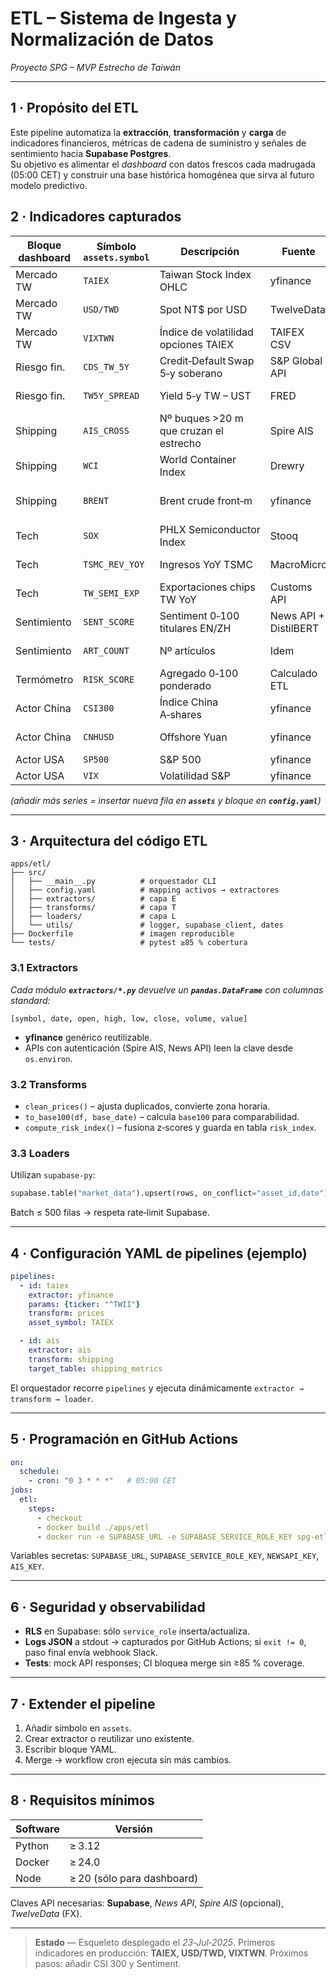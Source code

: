 # ETL – Sistema de Ingesta y Normalización de Datos

*Proyecto SPG – MVP Estrecho de Taiwán*

---

## 1 · Propósito del ETL

Este pipeline automatiza la **extracción**, **transformación** y **carga** de indicadores financieros, métricas de cadena de suministro y señales de sentimiento hacia **Supabase Postgres**.\
Su objetivo es alimentar el *dashboard* con datos frescos cada madrugada (05:00 CET) y construir una base histórica homogénea que sirva al futuro modelo predictivo.


## 2 · Indicadores capturados

| Bloque dashboard | Símbolo `assets.symbol` | Descripción                            | Fuente                | Frecuencia | Justificación                   |
| ---------------- | ----------------------- | -------------------------------------- | --------------------- | ---------- | ------------------------------- |
| Mercado TW       | `TAIEX`                 | Taiwan Stock Index OHLC                | yfinance              | Diario     | Termómetro bursátil local       |
| Mercado TW       | `USD/TWD`               | Spot NT\$ por USD                      | TwelveData            | Diario     | Salidas/entradas de capital     |
| Mercado TW       | `VIXTWN`                | Índice de volatilidad opciones TAIEX   | TAIFEX CSV            | Diario     | Mide prime de riesgo implícita  |
| Riesgo fin.      | `CDS_TW_5Y`             | Credit‑Default Swap 5‑y soberano       | S&P Global API        | Diario     | Seguro de impago país           |
| Riesgo fin.      | `TW5Y_SPREAD`           | Yield 5‑y TW – UST                     | FRED                  | Diario     | Alternativa gratuita al CDS     |
| Shipping         | `AIS_CROSS`             | Nº buques >20 m que cruzan el estrecho | Spire AIS             | 6 h        | Bloqueo marítimo potencial      |
| Shipping         | `WCI`                   | World Container Index                  | Drewry                | Semanal    | Coste flete global / desvíos    |
| Shipping         | `BRENT`                 | Brent crude front‑m                    | yfinance              | Diario     | Proxy coste transporte, energía |
| Tech             | `SOX`                   | PHLX Semiconductor Index               | Stooq                 | Diario     | Salud sector chips mundial      |
| Tech             | `TSMC_REV_YOY`          | Ingresos YoY TSMC                      | MacroMicro            | Mensual    | Pulso gigante local             |
| Tech             | `TW_SEMI_EXP`           | Exportaciones chips TW YoY             | Customs API           | Mensual    | Cadena suministro física        |
| Sentimiento      | `SENT_SCORE`            | Sentiment 0‑100 titulares EN/ZH        | News API + DistilBERT | 4 h        | Narrativa mediática             |
| Sentimiento      | `ART_COUNT`             | Nº artículos                           | Idem                  | 4 h        | Volumen cobertura               |
| Termómetro       | `RISK_SCORE`            | Agregado 0‑100 ponderado               | Calculado ETL         | Diario     | KPI final del dashboard         |
| Actor China      | `CSI300`                | Índice China A‑shares                  | yfinance              | Diario     | Contagio regional               |
| Actor China      | `CNHUSD`                | Offshore Yuan                          | yfinance              | Diario     | Fuga capital china              |
| Actor USA        | `SP500`                 | S&P 500                                | yfinance              | Diario     | Risk‑off global                 |
| Actor USA        | `VIX`                   | Volatilidad S&P                        | yfinance              | Diario     | Stress global                   |

*(añadir más series = insertar nueva fila en **`assets`** y bloque en **`config.yaml`**)*

---

## 3 · Arquitectura del código ETL

```
apps/etl/
├── src/
│   ├── __main__.py          # orquestador CLI
│   ├── config.yaml          # mapping activos → extractores
│   ├── extractors/          # capa E
│   ├── transforms/          # capa T
│   ├── loaders/             # capa L
│   └── utils/               # logger, supabase_client, dates
├── Dockerfile               # imagen reproducible
└── tests/                   # pytest ≥85 % cobertura
```

### 3.1 Extractors

*Cada módulo **`extractors/*.py`** devuelve un **`pandas.DataFrame`** con columnas standard:*

```
[symbol, date, open, high, low, close, volume, value]
```

- **yfinance** genérico reutilizable.
- APIs con autenticación (Spire AIS, News API) leen la clave desde `os.environ`.

### 3.2 Transforms

- `clean_prices()` – ajusta duplicados, convierte zona horaria.
- `to_base100(df, base_date)` – calcula `base100` para comparabilidad.
- `compute_risk_index()` – fusiona z‑scores y guarda en tabla `risk_index`.

### 3.3 Loaders

Utilizan `supabase-py`:

```python
supabase.table("market_data").upsert(rows, on_conflict="asset_id,date")
```

Batch ≤ 500 filas → respeta rate‑limit Supabase.

---

## 4 · Configuración YAML de pipelines (ejemplo)

```yaml
pipelines:
  - id: taiex
    extractor: yfinance
    params: {ticker: "^TWII"}
    transform: prices
    asset_symbol: TAIEX

  - id: ais
    extractor: ais
    transform: shipping
    target_table: shipping_metrics
```

El orquestador recorre `pipelines` y ejecuta dinámicamente `extractor → transform → loader`.

---

## 5 · Programación en GitHub Actions

```yaml
on:
  schedule:
    - cron: "0 3 * * *"   # 05:00 CET
jobs:
  etl:
    steps:
      - checkout
      - docker build ./apps/etl
      - docker run -e SUPABASE_URL -e SUPABASE_SERVICE_ROLE_KEY spg-etl
```

Variables secretas: `SUPABASE_URL`, `SUPABASE_SERVICE_ROLE_KEY`, `NEWSAPI_KEY`, `AIS_KEY`.

---

## 6 · Seguridad y observabilidad

- **RLS** en Supabase: sólo `service_role` inserta/actualiza.
- **Logs JSON** a stdout → capturados por GitHub Actions; si `exit != 0`, paso final envía webhook Slack.
- **Tests**: mock API responses; CI bloquea merge sin ≥85 % coverage.

---

## 7 · Extender el pipeline

1. Añadir símbolo en `assets`.
2. Crear extractor o reutilizar uno existente.
3. Escribir bloque YAML.
4. Merge → workflow cron ejecuta sin más cambios.

---

## 8 · Requisitos mínimos

| Software | Versión                    |
| -------- | -------------------------- |
| Python   | ≥ 3.12                     |
| Docker   | ≥ 24.0                     |
| Node     | ≥ 20 (sólo para dashboard) |

Claves API necesarias: **Supabase**, *News API*, *Spire AIS* (opcional), *TwelveData* (FX).

---

> **Estado** — Esqueleto desplegado el *23‑Jul‑2025*. Primeros indicadores en producción: **TAIEX, USD/TWD, VIXTWN**. Próximos pasos: añadir CSI 300 y Sentiment.

